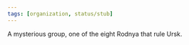 ```yaml
---
tags: [organization, status/stub]
---
```


A mysterious group, one of the eight Rodnya that rule Ursk. 